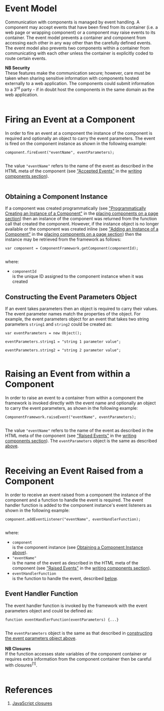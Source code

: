 

# Event Model #
Communication with components is managed by event handling. A component may accept events that have been fired from its container (i.e. a web page or wrapping component) or a component may raise events to its container. The event model prevents a container and component from accessing each other in any way other than the carefully defined events. The event model also prevents two components within a container from communicating with each other unless the container is explicitly coded to route certain events.

**NB Security** <br>These features make the communication secure; however, care must be taken when sharing sensitive information with components hosted externally to a web application. The components could submit information to a 3<sup>rd</sup> party - if in doubt host the components in the same domain as the web application.<br>
<br>
<h1>Firing an Event at a Component</h1>
In order to fire an event at a component the instance of the component is required and optionally an object to carry the event parameters. The event is fired on the component instance as shown in the following example:<br>
<pre><code>component.fireEvent("eventName", eventParameters);<br>
</code></pre>
The value <code>"eventName"</code> refers to the name of the event as described in the HTML meta of the component (see <a href='WritingComponents#Accepted_Events.md'>"Accepted Events"</a> in the <a href='WritingComponents.md'>writing components section</a>).<br>
<br>
<h2>Obtaining a Component Instance</h2>
If a component was created programmatically (see <a href='PlacingComponentsOnAPage#Programmatically_Creating_an_Instance_of_a_Component.md'>"Programmatically Creating an Instance of a Component"</a> in the <a href='PlacingComponentsOnAPage.md'>placing components on a page section</a>) then an instance of the component was returned from the function call that created the component. However, if the instance object is no longer available or the component was created inline (see <a href='PlacingComponentsOnAPage#Adding_an_Instance_of_a_Component.md'>"Adding an Instance of a Component"</a> in the <a href='PlacingComponentsOnAPage.md'>placing components on a page section</a>) then the instance may be retrieved from the framework as follows:<br>
<pre><code>var component = ComponentFramework.getComponent(componentId);<br>
</code></pre>
where:<br>
<ul><li><code>componentId</code> <br>is the unique ID assigned to the component instance when it was created</li></ul>

<h2>Constructing the Event Parameters Object</h2>
If an event takes parameters then an object is required to carry their values. The event parameter names match the properties of the object. For example, the event parameters object for an event that takes two string parameters <code>string1</code> and <code>string2</code> could be created as:<br>
<pre><code>var eventParameters = new Object(); <br>
eventParameters.string1 = "string 1 parameter value"; <br>
eventParameters.string2 = "string 2 parameter value";<br>
</code></pre>

<h1>Raising an Event from within a Component</h1>
In order to raise an event to a container from within a component the framework is invoked directly with the event name and optionally an object to carry the event parameters, as shown in the following example:<br>
<pre><code>ComponentFramework.raiseEvent("eventName", eventParameters);<br>
</code></pre>
The value <code>"eventName"</code> refers to the name of the event as described in the HTML meta of the component (see <a href='WritingComponents#Raised_Events.md'>"Raised Events"</a> in the <a href='WritingComponents.md'>writing components section</a>). The <code>eventParameters</code> object is the same as described <a href='#Constructing_the_Event_Parameters_Object.md'>above</a>.<br>
<br>
<h1>Receiving an Event Raised from a Component</h1>
In order to receive an event raised from a component the instance of the component and a function to handle the event is required. The event handler function is added to the component instance's event listeners as shown in the following example:<br>
<pre><code>component.addEventListener("eventName", eventHandlerFunction);<br>
</code></pre>
where:<br>
<ul><li><code>component</code> <br>is the component instance (see <a href='#Obtaining_a_Component_Instance.md'>Obtaining a Component Instance above</a>).<br>
</li><li><code>"eventName"</code> <br>is the name of the event as described in the HTML meta of the component (see <a href='WritingComponents#Raised_Events.md'>"Raised Events"</a> in the <a href='WritingComponents.md'>writing components section</a>).<br>
</li><li><code>eventHandlerFunction</code> <br>is the function to handle the event, described <a href='#Event_Handler_Function.md'>below</a>.</li></ul>

<h2>Event Handler Function</h2>
The event handler function is invoked by the framework with the event parameters object and could be defined as:<br>
<pre><code>function eventHandlerFunction(eventParameters) {...}<br>
</code></pre>
The <code>eventParameters</code> object is the same as that described in <a href='CommunicatingWithComponents#Constructing_the_Event_Parameters_Object.md'>constructing the event parameters object above</a>.<br>
<br>
<b>NB Closures</b> <br>If the function accesses state variables of the component container or requires extra information from the component container then be careful with closures<sup>[1]</sup>.<br>
<br>
<h1>References</h1>
<ol><li><a href='http://www.mollypages.org/misc/jsclo.mp'>JavaScript closures</a>